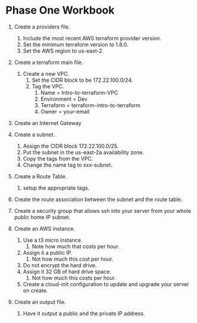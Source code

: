 # Phase One Workbook

1. Create a providers file.
   1. Include the most recent AWS terraform provider version.
   2. Set the minimum terraform version to 1.8.0.
   3. Set the AWS region to us-east-2.


2. Create a terraform main file.
   1. Create a new VPC.
      1. Set the CIDR block to be 172.22.100.0/24.
      2. Tag the VPC.
         1. Name = Intro-to-terraform-VPC
         2. Environment = Dev
         3. Terraform = terraform-intro-to-terraform
         4. Owner = your-email

3. Create an Internet Gateway

4. Create a subnet.
   1. Assign the CIDR block 172.22.100.0/25.  
   2. Put the subnet in the us-east-2a availability zone.
   3. Copy the tags from the VPC.
   4. Change the name tag to xxx-subnet.

5. Create a Route Table.
   1. setup the appropriate tags.

6. Create the route association between the subnet and the route table.

7. Create a security group that allows ssh into your server from your whole public home IP subnet.

8. Create an AWS instance.
   1. Use a t3 micro instance.
      1. Note how much that costs per hour.
   2. Assign it a public IP.
      1. Not how much this cost per hour.
   3. Do not encrypt the hard drive.
   4. Assign it 32 GB of hard drive space.
      1. Not how much this costs per hour.
   5. Create a cloud-init configuration to update and upgrade your server on create.

9. Create an output file.
   1. Have it output a public and the private IP address.